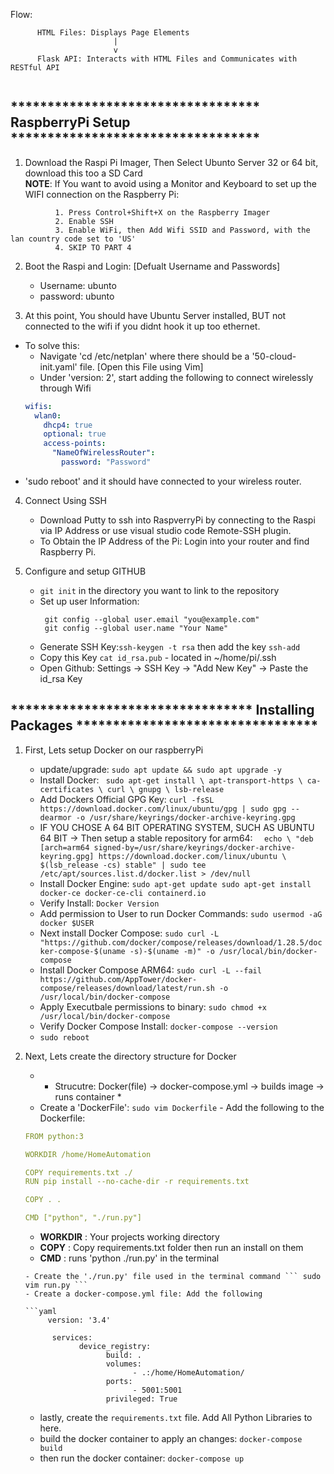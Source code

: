 Flow:  
```
      HTML Files: Displays Page Elements  
                       |  
                       v  
      Flask API: Interacts with HTML Files and Communicates with RESTful API  
      
```  

## ********************************** RaspberryPi Setup **********************************

1) Download the Raspi Pi Imager, Then Select Ubunto Server 32 or 64 bit, download this too a SD Card  
  **NOTE**: If You want to avoid using a Monitor and Keyboard to set up the WIFI connection on the Raspberry Pi:  
  ```
            1. Press Control+Shift+X on the Raspberry Imager  
            2. Enable SSH  
            3. Enable WiFi, then Add Wifi SSID and Password, with the lan country code set to 'US'  
            4. SKIP TO PART 4 
  ```
2) Boot the Raspi and Login:
  [Defualt Username and Passwords]
    - Username: ubunto
    - password: ubunto

3) At this point, You should have Ubuntu Server installed, BUT not connected to the wifi if you didnt hook it up too ethernet.
  - To solve this:
      - Navigate 'cd /etc/netplan' where there should be a '50-cloud-init.yaml' file. [Open this File using Vim]
      - Under 'version: 2', start adding the following to connect wirelessly through Wifi
      ```yaml
      wifis:
        wlan0:
          dhcp4: true
          optional: true
          access-points:
            "NameOfWirelessRouter":
              password: "Password"
      ```
   - 'sudo reboot' and it should have connected to your wireless router.

4) Connect Using SSH
    - Download Putty to ssh into RaspverryPi by connecting to the Raspi via IP Address or use visual studio code Remote-SSH plugin.
    - To Obtain the IP Address of the Pi: Login into your router and find Raspberry Pi.

5) Configure and setup GITHUB
    - ``` git init ``` in the directory you want to link to the repository
    - Set up user Information: 
      ```
       git config --global user.email "you@example.com"
       git config --global user.name "Your Name"
      ```
    - Generate SSH Key:``` ssh-keygen -t rsa ``` then add the key ``` ssh-add ```
    - Copy this Key ``` cat id_rsa.pub ``` - located in ~/home/pi/.ssh
    - Open Github: Settings -> SSH Key -> "Add New Key" -> Paste the id_rsa Key

## ********************************* Installing Packages *********************************

1) First, Lets setup Docker on our raspberryPi
      - update/upgrade: ``` sudo apt update && sudo apt upgrade -y ```
      - Install Docker:  ```  sudo apt-get install \
                              apt-transport-https \
                              ca-certificates \
                              curl \
                              gnupg \
                              lsb-release 
                        ```  
      - Add Dockers Official GPG Key: ``` curl -fsSL https://download.docker.com/linux/ubuntu/gpg | sudo gpg --dearmor -o /usr/share/keyrings/docker-archive-keyring.gpg  ```
      - IF YOU CHOSE A 64 BIT OPERATING SYSTEM, SUCH AS UBUNTU 64 BIT -> Then setup a stable repository for arm64:   ```  
                                    echo \
                                    "deb [arch=arm64 signed-by=/usr/share/keyrings/docker-archive-keyring.gpg] https://download.docker.com/linux/ubuntu \
                                    $(lsb_release -cs) stable" | sudo tee /etc/apt/sources.list.d/docker.list > /dev/null 
                              ```
      - Install Docker Engine: ``` sudo apt-get update
                                   sudo apt-get install docker-ce docker-ce-cli containerd.io 
                              ```
      - Verify Install: ``` Docker Version ```
      - Add permission to User to run Docker Commands: ``` sudo usermod -aG docker $USER ```  
      - Next install Docker Compose: ``` sudo curl -L "https://github.com/docker/compose/releases/download/1.28.5/docker-compose-$(uname -s)-$(uname -m)" -o /usr/local/bin/docker-compose ```
      - Install Docker Compose ARM64: ``` sudo curl -L --fail https://github.com/AppTower/docker-compose/releases/download/latest/run.sh -o /usr/local/bin/docker-compose ```
      - Apply Executbale permissions to binary: ``` sudo chmod +x /usr/local/bin/docker-compose ```
      - Verify Docker Compose Install: ``` docker-compose --version ```
      - ``` sudo reboot ```

2) Next, Lets create the directory structure for Docker
      - * Strucutre: Docker(file) -> docker-compose.yml -> builds image -> runs container *
      - Create a 'DockerFile': ``` sudo vim Dockerfile ```
            - Add the following to the Dockerfile:
      ```yaml
      FROM python:3

      WORKDIR /home/HomeAutomation

      COPY requirements.txt ./
      RUN pip install --no-cache-dir -r requirements.txt

      COPY . .

      CMD ["python", "./run.py"]

      ```
      - **WORKDIR** : Your projects working directory  
      - **COPY** : Copy requirements.txt folder then run an install on them  
      - **CMD** : runs 'python ./run.py' in the terminal

      ```
      - Create the './run.py' file used in the terminal command ``` sudo vim run.py ```  
      - Create a docker-compose.yml file: Add the following

      ```yaml
           version: '3.4'

            services:
                  device_registry: 
                        build: . 
                        volumes:
                              - .:/home/HomeAutomation/
                        ports:
                              - 5001:5001
                        privileged: True
      ```
      - lastly, create the ``` requirements.txt ``` file. Add All Python Libraries to here.
      - build the docker container to apply an changes: ``` docker-compose build ```
      - then run the docker container: ``` docker-compose up ```
